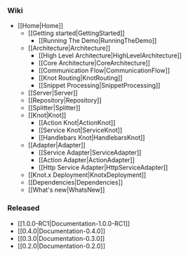 ### Wiki
* [[Home|Home]]
  * [[Getting started|GettingStarted]]
    * [[Running The Demo|RunningTheDemo]]
  * [[Architecture|Architecture]]
    * [[High Level Architecture|HighLevelArchitecture]]
    * [[Core Architecture|CoreArchitecture]]
    * [[Communication Flow|CommunicationFlow]]
    * [[Knot Routing|KnotRouting]]
    * [[Snippet Processing|SnippetProcessing]]
  * [[Server|Server]]
  * [[Repository|Repository]]
  * [[Splitter|Splitter]]
  * [[Knot|Knot]]
    * [[Action Knot|ActionKnot]]
    * [[Service Knot|ServiceKnot]]
    * [[Handlebars Knot|HandlebarsKnot]]
  * [[Adapter|Adapter]]
    * [[Service Adapter|ServiceAdapter]]
    * [[Action Adapter|ActionAdapter]]
    * [[Http Service Adapter|HttpServiceAdapter]]
  * [[Knot.x Deployment|KnotxDeployment]]
  * [[Dependencies|Dependencies]]
  * [[What's new|WhatsNew]]

### Released
* [[1.0.0-RC1|Documentation-1.0.0-RC1]]
* [[0.4.0|Documentation-0.4.0]]
* [[0.3.0|Documentation-0.3.0]]
* [[0.2.0|Documentation-0.2.0]]
